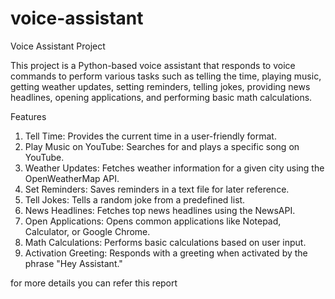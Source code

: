 # voice-assistant
Voice Assistant Project

This project is a Python-based voice assistant that responds to voice commands to perform various tasks such as telling the time, playing music, getting weather updates, setting reminders, telling jokes, providing news headlines, opening applications, and performing basic math calculations.

Features

1. Tell Time: Provides the current time in a user-friendly format.
2. Play Music on YouTube: Searches for and plays a specific song on YouTube.
3. Weather Updates: Fetches weather information for a given city using the OpenWeatherMap API.
4. Set Reminders: Saves reminders in a text file for later reference.
5. Tell Jokes: Tells a random joke from a predefined list.
6. News Headlines: Fetches top news headlines using the NewsAPI.
7. Open Applications: Opens common applications like Notepad, Calculator, or Google Chrome.
8. Math Calculations: Performs basic calculations based on user input.
9. Activation Greeting: Responds with a greeting when activated by the phrase "Hey Assistant."

for more details you can refer this report
